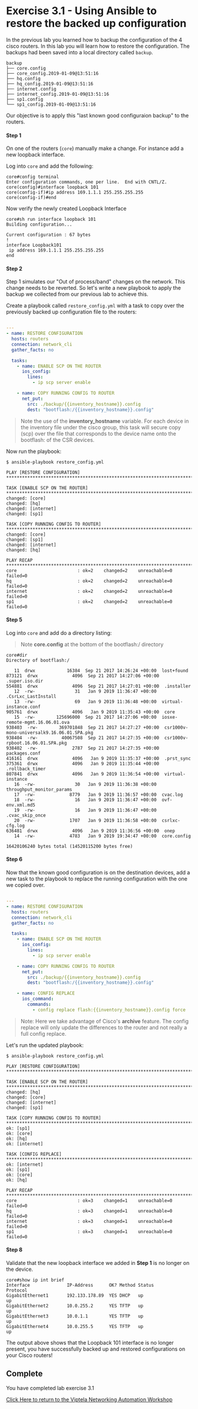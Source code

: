 # Exercise 3.1 - Using Ansible to restore the backed up configuration


In the previous lab you learned how to backup the configuration of the 4 cisco routers. In this lab you will learn how to restore the configuration. The backups had been saved into a local directory called `backup`.


```
backup
├── core.config
├── core_config.2019-01-09@13:51:16
├── hq.config
├── hq_config.2019-01-09@13:51:16
├── internet.config
├── internet_config.2019-01-09@13:51:16
├── sp1.config
└── sp1_config.2019-01-09@13:51:16
```


Our objective is to apply this "last known good configuraion backup" to the routers.

#### Step 1


On one of the routers (`core`) manually make a change. For instance add a new loopback interface.

Log into `core` and add the following:

```
core#config terminal
Enter configuration commands, one per line.  End with CNTL/Z.
core(config)#interface loopback 101
core(config-if)#ip address 169.1.1.1 255.255.255.255
core(config-if)#end
```

Now verify the newly created Loopback Interface

```
core#sh run interface loopback 101
Building configuration...

Current configuration : 67 bytes
!
interface Loopback101
 ip address 169.1.1.1 255.255.255.255
end
```
#### Step 2

Step 1 simulates our "Out of process/band" changes on the network. This change needs to be reverted. So let's write a new playbook to apply the backup we collected from our previous lab to achieve this.

Create a playbook called `restore_config.yml` with a task to copy over the previously backed up configuration file to the routers:


``` yaml

---
- name: RESTORE CONFIGURATION
  hosts: routers
  connection: network_cli
  gather_facts: no

  tasks:
    - name: ENABLE SCP ON THE ROUTER
      ios_config:
        lines:
          - ip scp server enable

    - name: COPY RUNNING CONFIG TO ROUTER
      net_put:
        src: ./backup/{{inventory_hostname}}.config
        dest: "bootflash:/{{inventory_hostname}}.config"
```

> Note the use of the **inventory_hostname** variable. For each device in the inventory file under the cisco group, this task will secure copy (scp) over the file that corresponds to the device name onto the bootflash: of the CSR devices.

Now run the playbook:

```
$ ansible-playbook restore_config.yml

PLAY [RESTORE CONFIGURATION] *******************************************************************************************************************

TASK [ENABLE SCP ON THE ROUTER] ****************************************************************************************************************
changed: [core]
changed: [hq]
changed: [internet]
changed: [sp1]

TASK [COPY RUNNING CONFIG TO ROUTER] ***********************************************************************************************************
changed: [core]
changed: [sp1]
changed: [internet]
changed: [hq]

PLAY RECAP *************************************************************************************************************************************
core                       : ok=2    changed=2    unreachable=0    failed=0
hq                         : ok=2    changed=2    unreachable=0    failed=0
internet                   : ok=2    changed=2    unreachable=0    failed=0
sp1                        : ok=2    changed=2    unreachable=0    failed=0
```


#### Step 5

Log into `core` and add do a directory listing:

> Note **core.config** at the bottom of the bootflash:/ directory

```
core#dir
Directory of bootflash:/

   11  drwx            16384  Sep 21 2017 14:26:24 +00:00  lost+found
873121  drwx             4096  Sep 21 2017 14:27:06 +00:00  .super.iso.dir
554881  drwx             4096  Sep 21 2017 14:27:01 +00:00  .installer
   12  -rw-               31   Jan 9 2019 11:36:47 +00:00  .CsrLxc_LastInstall
   13  -rw-               69   Jan 9 2019 11:36:48 +00:00  virtual-instance.conf
905761  drwx             4096   Jan 9 2019 11:35:43 +00:00  core
   15  -rw-        125696000  Sep 21 2017 14:27:06 +00:00  iosxe-remote-mgmt.16.06.01.ova
938403  -rw-        369701848  Sep 21 2017 14:27:27 +00:00  csr1000v-mono-universalk9.16.06.01.SPA.pkg
938404  -rw-         40067508  Sep 21 2017 14:27:35 +00:00  csr1000v-rpboot.16.06.01.SPA.pkg
938402  -rw-             2787  Sep 21 2017 14:27:35 +00:00  packages.conf
416161  drwx             4096   Jan 9 2019 11:35:37 +00:00  .prst_sync
375361  drwx             4096   Jan 9 2019 11:35:44 +00:00  .rollback_timer
807841  drwx             4096   Jan 9 2019 11:36:54 +00:00  virtual-instance
   16  -rw-               30   Jan 9 2019 11:36:38 +00:00  throughput_monitor_params
   17  -rw-             8779   Jan 9 2019 11:36:57 +00:00  cvac.log
   18  -rw-               16   Jan 9 2019 11:36:47 +00:00  ovf-env.xml.md5
   19  -rw-               16   Jan 9 2019 11:36:47 +00:00  .cvac_skip_once
   20  -rw-             1707   Jan 9 2019 11:36:58 +00:00  csrlxc-cfg.log
636481  drwx             4096   Jan 9 2019 11:36:56 +00:00  onep
   14  -rw-             4783   Jan 9 2019 19:34:47 +00:00  core.config

16420106240 bytes total (14520115200 bytes free)
```


#### Step 6

Now that the known good configuration is on the destination devices, add a new task to the playbook to replace the running configuration with the one we copied over.


``` yaml

---
- name: RESTORE CONFIGURATION
  hosts: routers
  connection: network_cli
  gather_facts: no

  tasks:
    - name: ENABLE SCP ON THE ROUTER
      ios_config:
        lines:
          - ip scp server enable

    - name: COPY RUNNING CONFIG TO ROUTER
      net_put:
        src: ./backup/{{inventory_hostname}}.config
        dest: "bootflash:/{{inventory_hostname}}.config"

    - name: CONFIG REPLACE
      ios_command:
        commands:
          - config replace flash:{{inventory_hostname}}.config force
```


> Note: Here we take advantage of Cisco's **archive** feature. The config replace will only update the differences to the router and not really a full config replace.


Let's run the updated playbook:

```
$ ansible-playbook restore_config.yml

PLAY [RESTORE CONFIGURATION] *******************************************************************************************************************

TASK [ENABLE SCP ON THE ROUTER] ****************************************************************************************************************
changed: [hq]
changed: [core]
changed: [internet]
changed: [sp1]

TASK [COPY RUNNING CONFIG TO ROUTER] ***********************************************************************************************************
ok: [sp1]
ok: [core]
ok: [hq]
ok: [internet]

TASK [CONFIG REPLACE] **************************************************************************************************************************
ok: [internet]
ok: [sp1]
ok: [core]
ok: [hq]

PLAY RECAP *************************************************************************************************************************************
core                       : ok=3    changed=1    unreachable=0    failed=0
hq                         : ok=3    changed=1    unreachable=0    failed=0
internet                   : ok=3    changed=1    unreachable=0    failed=0
sp1                        : ok=3    changed=1    unreachable=0    failed=0
```


#### Step 8

Validate that the new loopback interface we added in **Step 1**  is no longer on the device.

```
core#show ip int brief
Interface              IP-Address      OK? Method Status                Protocol
GigabitEthernet1       192.133.178.89  YES DHCP   up                    up
GigabitEthernet2       10.0.255.2      YES TFTP   up                    up
GigabitEthernet3       10.0.1.1        YES TFTP   up                    up
GigabitEthernet4       10.0.255.5      YES TFTP   up                    up
```

The output above shows that the Loopback 101 interface is no longer present, you have successfully backed up and restored configurations on your Cisco routers!

## Complete

You have completed lab exercise 3.1

[Click Here to return to the Viptela Networking Automation Workshop](../../README_AUTOMATION.md)
